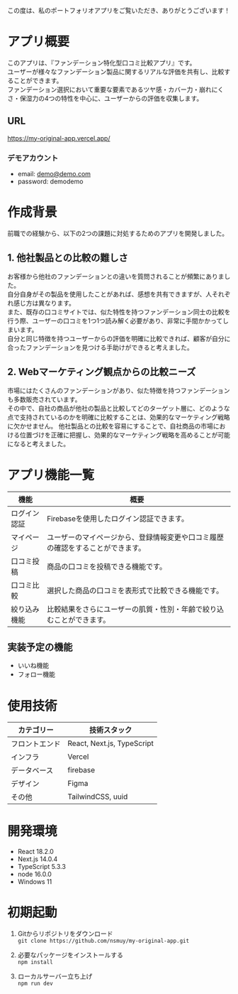 この度は、私のポートフォリオアプリをご覧いただき、ありがとうございます！

# アプリ概要
このアプリは、『ファンデーション特化型口コミ比較アプリ』です。  
ユーザーが様々なファンデーション製品に関するリアルな評価を共有し、比較することができます。  
ファンデーション選択において重要な要素であるツヤ感・カバー力・崩れにくさ・保湿力の4つの特性を中心に、ユーザーからの評価を収集します。

## URL
https://my-original-app.vercel.app/

### デモアカウント
- email: demo@demo.com
- password: demodemo

# 作成背景
前職での経験から、以下の2つの課題に対処するためのアプリを開発しました。

## 1. 他社製品との比較の難しさ
お客様から他社のファンデーションとの違いを質問されることが頻繁にありました。  
自分自身がその製品を使用したことがあれば、感想を共有できますが、人それぞれ感じ方は異なります。  
また、既存の口コミサイトでは、似た特性を持つファンデーション同士の比較を行う際、ユーザーの口コミを1つ1つ読み解く必要があり、非常に手間かかってしまいます。  
自分と同じ特徴を持つユーザーからの評価を明確に比較できれば、顧客が自分に合ったファンデーションを見つける手助けができると考えました。

## 2. Webマーケティング観点からの比較ニーズ
市場にはたくさんのファンデーションがあり、似た特徴を持つファンデーションも多数販売されています。  
その中で、自社の商品が他社の製品と比較してどのターゲット層に、どのような点で支持されているのかを明確に比較することは、効果的なマーケティング戦略に欠かせません。
他社製品との比較を容易にすることで、自社商品の市場における位置づけを正確に把握し、効果的なマーケティング戦略を高めることが可能になると考えました。

# アプリ機能一覧
| 機能 | 概要 |
---- | ----
| ログイン認証 | Firebaseを使用したログイン認証できます。 |
| マイページ | ユーザーのマイページから、登録情報変更や口コミ履歴の確認をすることができます。|
| 口コミ投稿 | 商品の口コミを投稿できる機能です。|
| 口コミ比較 | 選択した商品の口コミを表形式で比較できる機能です。 |
| 絞り込み機能 | 比較結果をさらにユーザーの肌質・性別・年齢で絞り込むことができます。 |

## 実装予定の機能
- いいね機能
- フォロー機能

# 使用技術
| カテゴリー | 技術スタック |
---- | ----
| フロントエンド | React, Next.js, TypeScript |
| インフラ | Vercel |
| データベース | firebase |
| デザイン | Figma |
| その他 | TailwindCSS, uuid |

# 開発環境
- React 18.2.0
- Next.js 14.0.4
- TypeScript 5.3.3
- node 16.0.0
- Windows 11

# 初期起動
1. Gitからリポジトリをダウンロード  
`git clone https://github.com/nsmuy/my-original-app.git`

2. 必要なパッケージをインストールする  
`npm install`

3. ローカルサーバー立ち上げ  
`npm run dev`
